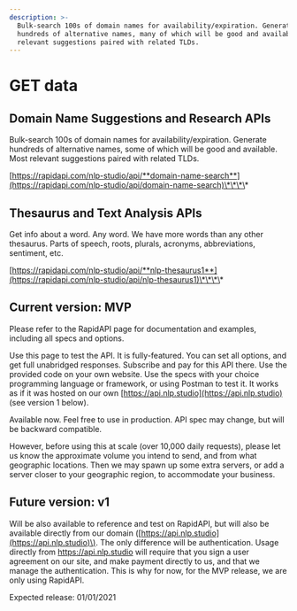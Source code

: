 ```yaml
---
description: >-
  Bulk-search 100s of domain names for availability/expiration. Generate
  hundreds of alternative names, many of which will be good and available. Most
  relevant suggestions paired with related TLDs.
---
```


# GET data

## Domain Name **Suggestions and Research** APIs

Bulk-search 100s of domain names for availability/expiration. Generate hundreds of alternative names, some of which will be good and available. Most relevant suggestions paired with related TLDs.

[https://rapidapi.com/nlp-studio/api/**domain-name-search**](https://rapidapi.com/nlp-studio/api/domain-name-search)\*\*\*\*

## **Thesaurus and Text Analysis APIs**

Get info about a word. Any word. We have more words than any other thesaurus. Parts of speech, roots, plurals, acronyms, abbreviations, sentiment, etc.

[https://rapidapi.com/nlp-studio/api/**nlp-thesaurus1**](https://rapidapi.com/nlp-studio/api/nlp-thesaurus1)\*\*\*\*

## Current version: MVP

Please refer to the RapidAPI page for documentation and examples, including all specs and options.

Use this page to test the API. It is fully-featured. You can set all options, and get full unabridged responses. Subscribe and pay for this API there. Use the provided code on your own website. Use the specs with your choice programming language or framework, or using Postman to test it. It works as if it was hosted on our own [https://api.nlp.studio](https://api.nlp.studio) \(see version 1 below\).

Available now. Feel free to use in production. API spec may change, but will be backward compatible.

However, before using this at scale \(over 10,000 daily requests\), please let us know the approximate volume you intend to send, and from what geographic locations. Then we may spawn up some extra servers, or add a server closer to your geographic region, to accommodate your business.

## Future version: v1

Will be also available to reference and test on RapidAPI, but will also be available directly from our domain \([https://api.nlp.studio](https://api.nlp.studio)\). The only difference will be authentication. Usage directly from https://api.nlp.studio will require that you sign a user agreement on our site, and make payment directly to us, and that we manage the authentication. This is why for now, for the MVP release, we are only using RapidAPI.

Expected release: 01/01/2021



